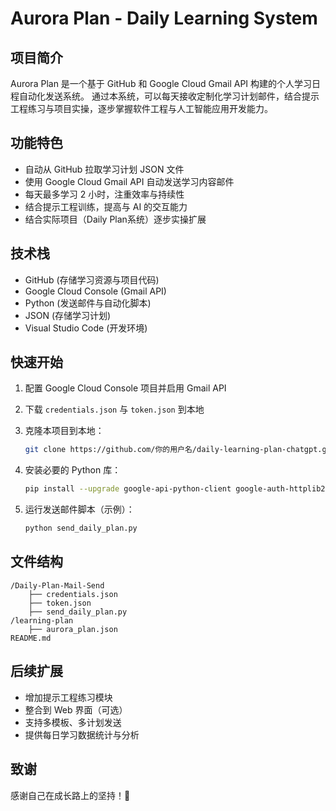 # Aurora Plan - Daily Learning System

## 项目简介

Aurora Plan 是一个基于 GitHub 和 Google Cloud Gmail API 构建的个人学习日程自动化发送系统。
通过本系统，可以每天接收定制化学习计划邮件，结合提示工程练习与项目实操，逐步掌握软件工程与人工智能应用开发能力。

## 功能特色

- 自动从 GitHub 拉取学习计划 JSON 文件
- 使用 Google Cloud Gmail API 自动发送学习内容邮件
- 每天最多学习 2 小时，注重效率与持续性
- 结合提示工程训练，提高与 AI 的交互能力
- 结合实际项目（Daily Plan系统）逐步实操扩展

## 技术栈

- GitHub (存储学习资源与项目代码)
- Google Cloud Console (Gmail API)
- Python (发送邮件与自动化脚本)
- JSON (存储学习计划)
- Visual Studio Code (开发环境)

## 快速开始

1. 配置 Google Cloud Console 项目并启用 Gmail API

2. 下载 `credentials.json` 与 `token.json` 到本地

3. 克隆本项目到本地：

   ```bash
   git clone https://github.com/你的用户名/daily-learning-plan-chatgpt.git
   ```

4. 安装必要的 Python 库：

   ```bash
   pip install --upgrade google-api-python-client google-auth-httplib2 google-auth-oauthlib
   ```

5. 运行发送邮件脚本（示例）：

   ```bash
   python send_daily_plan.py
   ```

## 文件结构

```
/Daily-Plan-Mail-Send
    ├── credentials.json
    ├── token.json
    ├── send_daily_plan.py
/learning-plan
    ├── aurora_plan.json
README.md
```

## 后续扩展

- 增加提示工程练习模块
- 整合到 Web 界面（可选）
- 支持多模板、多计划发送
- 提供每日学习数据统计与分析

## 致谢

感谢自己在成长路上的坚持！🌟
